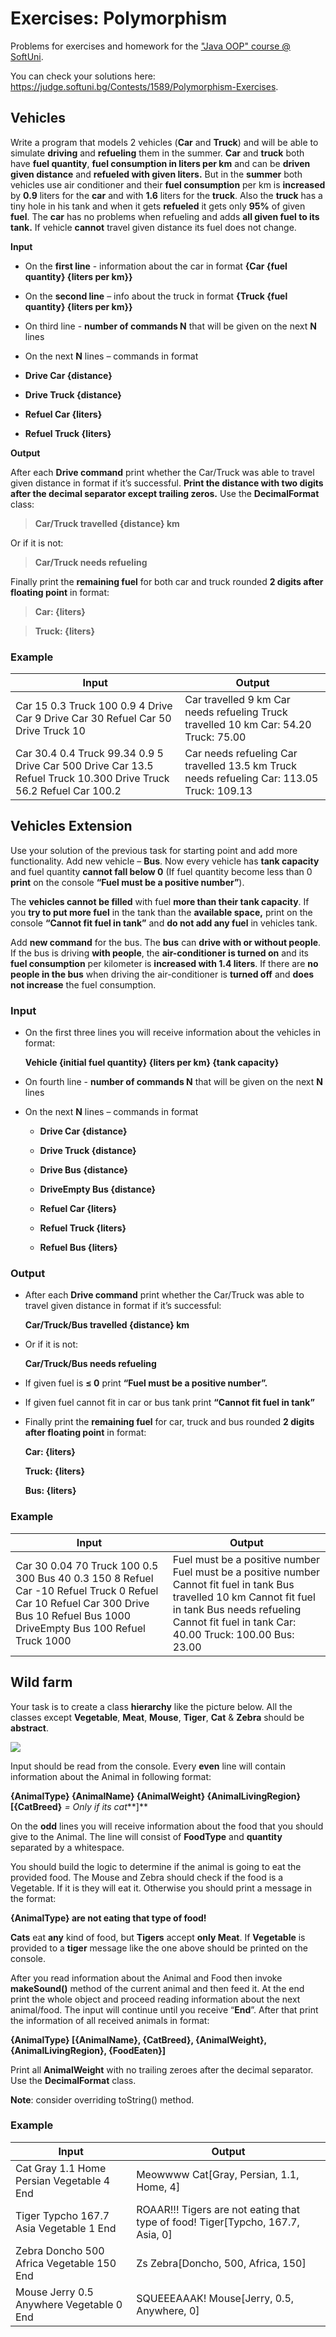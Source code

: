 Exercises: Polymorphism
=======================

Problems for exercises and homework for the ["Java OOP" course \@
SoftUni](https://softuni.bg/trainings/2245/java-oop-february-2019).

You can check your solutions here:
<https://judge.softuni.bg/Contests/1589/Polymorphism-Exercises>.

Vehicles
--------

Write a program that models 2 vehicles (**Car** and **Truck**) and will be able
to simulate **driving** and **refueling** them in the summer. **Car** and
**truck** both have **fuel quantity**, **fuel consumption in liters per km** and
can be **driven given distance** and **refueled with given liters.** But in the
**summer** both vehicles use air conditioner and their **fuel consumption** per
km is **increased** by **0.9** liters for the **car** and with **1.6** liters
for the **truck**. Also the **truck** has a tiny hole in his tank and when it
gets **refueled** it gets only **95%** of given **fuel**. The **car** has no
problems when refueling and adds **all given fuel to its tank.** If vehicle
**cannot** travel given distance its fuel does not change.

**Input**

-   On the **first line** - information about the car in format **{Car {fuel
    quantity} {liters per km}}**

-   On the **second line** – info about the truck in format **{Truck {fuel
    quantity} {liters per km}}**

-   On third line - **number of commands N** that will be given on the next
    **N** lines

-   On the next **N** lines – commands in format

-   **Drive Car {distance}**

-   **Drive Truck {distance}**

-   **Refuel Car {liters}**

-   **Refuel Truck {liters}**

**Output**

After each **Drive command** print whether the Car/Truck was able to travel
given distance in format if it’s successful. **Print the distance with two
digits after the decimal separator except trailing zeros.** Use the
**DecimalFormat** class:

>   **Car/Truck travelled {distance} km**

Or if it is not:

>   **Car/Truck needs refueling**

Finally print the **remaining fuel** for both car and truck rounded **2 digits
after floating point** in format:

>   **Car: {liters}**

>   **Truck: {liters}**

### Example

| **Input**                                                                                                         | **Output**                                                                                |
|-------------------------------------------------------------------------------------------------------------------|-------------------------------------------------------------------------------------------|
| Car 15 0.3 Truck 100 0.9 4 Drive Car 9 Drive Car 30 Refuel Car 50 Drive Truck 10                                  | Car travelled 9 km Car needs refueling Truck travelled 10 km Car: 54.20 Truck: 75.00      |
| Car 30.4 0.4 Truck 99.34 0.9 5 Drive Car 500 Drive Car 13.5 Refuel Truck 10.300 Drive Truck 56.2 Refuel Car 100.2 | Car needs refueling Car travelled 13.5 km Truck needs refueling Car: 113.05 Truck: 109.13 |

Vehicles Extension
------------------

Use your solution of the previous task for starting point and add more
functionality. Add new vehicle – **Bus**. Now every vehicle has **tank
capacity** and fuel quantity **cannot fall below 0** (If fuel quantity become
less than 0 **print** on the console **“Fuel must be a positive number”**).

The **vehicles cannot be filled** with fuel **more than their tank capacity**.
If you **try to put more fuel** in the tank than the **available space,** print
on the console **“Cannot fit fuel in tank”** and **do not add any fuel** in
vehicles tank.

Add **new command** for the bus. The **bus** can **drive with or without
people**. If the bus is driving **with people**, the **air-conditioner is turned
on** and its **fuel consumption** per kilometer is **increased with 1.4
liters**. If there are **no people in the bus** when driving the air-conditioner
is **turned off** and **does not increase** the fuel consumption.

### Input

-   On the first three lines you will receive information about the vehicles in
    format:

    **Vehicle {initial fuel quantity} {liters per km} {tank capacity}**

-   On fourth line - **number of commands N** that will be given on the next
    **N** lines

-   On the next **N** lines – commands in format

    -   **Drive Car {distance}**

    -   **Drive Truck {distance}**

    -   **Drive Bus {distance}**

    -   **DriveEmpty Bus {distance}**

    -   **Refuel Car {liters}**

    -   **Refuel Truck {liters}**

    -   **Refuel Bus {liters}**

### Output

-   After each **Drive command** print whether the Car/Truck was able to travel
    given distance in format if it’s successful:

    **Car/Truck/Bus travelled {distance} km**

-   Or if it is not:

    **Car/Truck/Bus needs refueling**

-   If given fuel is **≤ 0** print **“Fuel must be a positive number”.**

-   If given fuel cannot fit in car or bus tank print **“Cannot fit fuel in
    tank”**

-   Finally print the **remaining fuel** for car, truck and bus rounded **2
    digits after floating point** in format:

    **Car: {liters}**

    **Truck: {liters}**

    **Bus: {liters}**

### Example

| **Input**                                                                                                                                                                      | **Output**                                                                                                                                                                                                        |
|--------------------------------------------------------------------------------------------------------------------------------------------------------------------------------|-------------------------------------------------------------------------------------------------------------------------------------------------------------------------------------------------------------------|
| Car 30 0.04 70 Truck 100 0.5 300 Bus 40 0.3 150 8 Refuel Car -10 Refuel Truck 0 Refuel Car 10 Refuel Car 300 Drive Bus 10 Refuel Bus 1000 DriveEmpty Bus 100 Refuel Truck 1000 | Fuel must be a positive number Fuel must be a positive number Cannot fit fuel in tank Bus travelled 10 km Cannot fit fuel in tank Bus needs refueling Cannot fit fuel in tank Car: 40.00 Truck: 100.00 Bus: 23.00 |

Wild farm
---------

Your task is to create a class **hierarchy** like the picture below. All the
classes except **Vegetable**, **Meat**, **Mouse**, **Tiger**, **Cat** &
**Zebra** should be **abstract**.

![](media/f8b63b956144c8a1167b937fe63ccd6e.png)

Input should be read from the console. Every **even** line will contain
information about the Animal in following format:

**{AnimalType} {AnimalName} {AnimalWeight} {AnimalLivingRegion} [{CatBreed}** *=
Only if its cat***]**

On the **odd** lines you will receive information about the food that you should
give to the Animal. The line will consist of **FoodType** and **quantity**
separated by a whitespace.

You should build the logic to determine if the animal is going to eat the
provided food. The Mouse and Zebra should check if the food is a Vegetable. If
it is they will eat it. Otherwise you should print a message in the format:

**{AnimalType} are not eating that type of food!**

**Cats** eat **any** kind of food, but **Tigers** accept **only Meat**. If
**Vegetable** is provided to a **tiger** message like the one above should be
printed on the console.

After you read information about the Animal and Food then invoke **makeSound()**
method of the current animal and then feed it. At the end print the whole object
and proceed reading information about the next animal/food. The input will
continue until you receive “**End**”. After that print the information of all
received animals in format:

**{AnimalType} [{AnimalName}, {CatBreed}, {AnimalWeight}, {AnimalLivingRegion},
{FoodEaten}]**

Print all **AnimalWeight** with no trailing zeroes after the decimal separator.
Use the **DecimalFormat** class.

**Note**: consider overriding toString() method.

### Example

| **Input**                                 | **Output**                                                                      |
|-------------------------------------------|---------------------------------------------------------------------------------|
| Cat Gray 1.1 Home Persian Vegetable 4 End | Meowwww Cat[Gray, Persian, 1.1, Home, 4]                                        |
| Tiger Typcho 167.7 Asia Vegetable 1 End   | ROAAR!!! Tigers are not eating that type of food! Tiger[Typcho, 167.7, Asia, 0] |
| Zebra Doncho 500 Africa Vegetable 150 End | Zs Zebra[Doncho, 500, Africa, 150]                                              |
| Mouse Jerry 0.5 Anywhere Vegetable 0 End  | SQUEEEAAAK! Mouse[Jerry, 0.5, Anywhere, 0]                                      |
